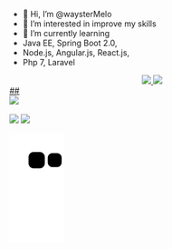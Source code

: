 - 👋 Hi, I’m @waysterMelo
- 👀 I’m interested in improve my skills
- 🌱 I’m currently learning
-  Java EE, Spring Boot 2.0,
-   Node.js, Angular.js, React.js,
-   Php 7, Laravel


<div align="center">
  <a href="https://github.com/waysterMelo">
  <img height="180em" src="https://github-readme-stats.vercel.app/api?username=waysterMelo&show_icons=true&theme=dracula&include_all_commits=true&count_private=true"/>
  <img height="180em" src="https://github-readme-stats.vercel.app/api/top-langs/?username=waysterMelo&layout=compact&langs_count=7&theme=dracula"/>
</div>
  ##
 
<div> 
  <a href="https://instagram.com/waysterdemelo" target="_blank"><img src="https://img.shields.io/badge/-Instagram-%23E4405F?style=for-the-badge&logo=instagram&logoColor=white" target="_blank"></a>

 
  <a href = "mailto:waystermelo@gmail.com"><img src="https://img.shields.io/badge/-Gmail-%23333?style=for-the-badge&logo=gmail&logoColor=white" target="_blank"></a>
  <a href="https://www.linkedin.com/in/wayster-de-melo/" target="_blank"><img src="https://img.shields.io/badge/-LinkedIn-%230077B5?style=for-the-badge&logo=linkedin&logoColor=white" target="_blank"></a> 
 
  ![Snake animation](https://github.com/rafaballerini/rafaballerini/blob/output/github-contribution-grid-snake.svg)
 
</div>
